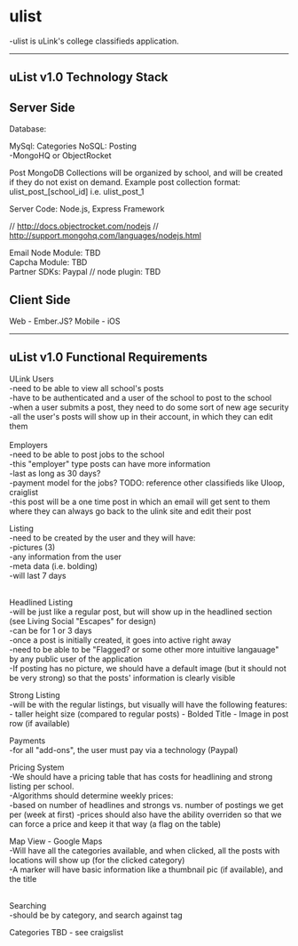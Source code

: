 ulist
=====

-ulist is uLink's college classifieds application.

-----------------------------
uList v1.0 Technology Stack
-----------------------------

Server Side
-------------
Database: 

MySql: Categories
NoSQL: Posting
<br />	-MongoHQ or ObjectRocket

Post MongoDB Collections will be organized by school, and will be 
created if they do not exist on demand.
Example post collection format: ulist_post_[school_id] i.e. ulist_post_1

Server Code: Node.js, Express Framework

// http://docs.objectrocket.com/nodejs
// http://support.mongohq.com/languages/nodejs.html

Email Node Module: TBD
<br />
Capcha Module: TBD
<br />
Partner SDKs: Paypal 
// node plugin: TBD

Client Side
-------------
Web - Ember.JS?
Mobile - iOS

----------------------------------
uList v1.0 Functional Requirements
----------------------------------

ULink Users<br />
-need to be able to view all school's posts<br />
-have to be authenticated and a user of the school to post to the school<br />
-when a user submits a post, they need to do some sort of new age security<br />
-all the user's posts will show up in their account, in which they can edit them  <br />
<br />
Employers<br />
-need to be able to post jobs to the school<br />
-this "employer" type posts can have more information<br />
  -last as long as 30 days? <br />
	-payment model for the jobs? TODO: reference other classifieds like Uloop, craiglist<br />
-this post will be a one time post in which an email will get sent to them where they can 
	always go back to the ulink site and edit their post<br />

Listing<br />
-need to be created by the user and they will have:<br />
	-pictures (3)<br />
	-any information from the user<br />
	-meta data (i.e. bolding)<br />
	-will last 7 days<br />
	<br />
	
Headlined Listing<br />
-will be just like a regular post, but will show up in the headlined section (see Living Social "Escapes" for design) <br />
-can be for 1 or 3 days <br />
-once a post is initially created, it goes into active right away<br />
-need to be able to be "Flagged? or some other more intuitive langauage" by any public user of the application<br />
-If posting has no picture, we should have a default image (but it should not be very strong) so that the posts' information
is clearly visible

Strong Listing<br />
-will be with the regular listings, but visually will have the following features:
	- taller height size (compared to regular posts)
	- Bolded Title
	- Image in post row (if available)

Payments<br />
-for all "add-ons", the user must pay via a technology (Paypal)<br />

Pricing System <br />
-We should have a pricing table that has costs for headlining and strong listing per school.  
-Algorithms should determine weekly prices: <br />
	-based on number of headlines and strongs vs. number of postings we get per (week at first) 
	-prices should also have the ability overriden so that we can force a price and keep it that way (a flag on the table)

Map View - Google Maps<br />
-Will have all the categories available, and when clicked, all the posts with 
locations will show up (for the clicked category)<br />
-A marker will have basic information like a thumbnail pic (if available), and
the title<br />

<br />
Searching<br />
-should be by category, and search against tag<br />

Categories
TBD - see craigslist



